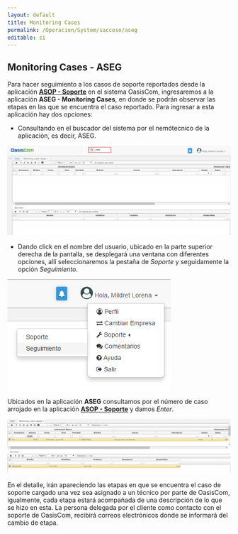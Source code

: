 ```yaml
---
layout: default
title: Monitoring Cases
permalink: /Operacion/System/sacceso/aseg
editable: si
---
```


## Monitoring Cases - ASEG

Para hacer seguimiento a los casos de soporte reportados desde la aplicación [**ASOP - Soporte**](http://docs.oasiscom.com/Operacion/System/sacceso/asop) en el sistema OasisCom, ingresaremos a la aplicación **ASEG - Monitoring Cases**, en donde se podrán observar las etapas en las que se encuentra el caso reportado. Para ingresar a esta aplicación hay dos opciones:  

 * Consultando en el buscador del sistema por el nemótecnico de la aplicación, es decir, ASEG.  

![](ASEG1.png)

 * Dando click en el nombre del usuario, ubicado en la parte superior derecha de la pantalla, se desplegará una ventana con diferentes opciones, allí seleccionaremos la pestaña de _Soporte_ y seguidamente la opción _Seguimiento_.  

![](ASEG2.png)

Ubicados en la aplicación **ASEG** consultamos por el número de caso arrojado en la aplicación [**ASOP - Soporte**](http://docs.oasiscom.com/Operacion/System/sacceso/asop) y damos _Enter_.  

![](ASEG3.png)

En el detalle, irán apareciendo las etapas en que se encuentra el caso de soporte cargado una vez sea asignado a un técnico por parte de OasisCom, igualmente, cada etapa estará acompañada de una descripción de lo que se hizo en esta. La persona delegada por el cliente como contacto con el soporte de OasisCom, recibirá correos electrónicos donde se informará del cambio de etapa.  




